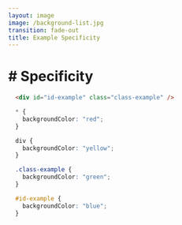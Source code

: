 ```yaml
---
layout: image
image: /background-list.jpg
transition: fade-out
title: Example Specificity
---
```


<div class="flex flex-justify-center h-full flex-col">
  <div class="background">

  <h1 class="text-left m-b-0 font-bold">
    # Specificity
  </h1>

```html {all} {lines:true}
  <div id="id-example" class="class-example" />
```

```css {all} {lines:true}
  * {
    backgroundColor: "red";
  }

  div {
    backgroundColor: "yellow";
  }

  .class-example {
    backgroundColor: "green";
  }

  #id-example {
    backgroundColor: "blue";
  }
```

  </div>
</div>
